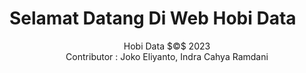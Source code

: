 # Selamat Datang Di Web Hobi Data 






<center>Hobi Data $©$ 2023 <br>
Contributor : Joko Eliyanto, Indra Cahya Ramdani
</center>

